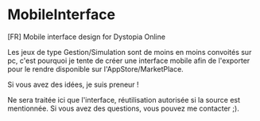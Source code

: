 # MobileInterface
[FR] Mobile interface design for Dystopia Online

Les jeux de type Gestion/Simulation sont de moins en moins convoités sur pc, c'est pourquoi je tente de créer 
une interface mobile afin de l'exporter pour le rendre disponible sur l'AppStore/MarketPlace.

Si vous avez des idées, je suis preneur !


Ne sera traitée ici que l'interface, réutilisation autorisée si la source est mentionnée.
Si vous avez des questions, vous pouvez me contacter ;).

